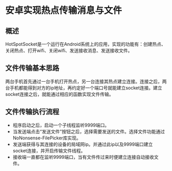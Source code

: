 # 安卓实现热点传输消息与文件

## 概述
HotSpotSocket是一个运行在Android系统上的应用，实现的功能有：创建热点、关闭热点、打开wifi、关闭wifi、发送接收消息、发送接收文件。

## 文件传输基本思路
两台手机首先通过一台手机打开热点，另一台连接其热点建立连接。连接之后，两台手机都能得到对方的ip地址，再约定好一个端口号就能建立socket连接。建立socket连接之后，就能通过相应的函数实现文件传输。

## 文件传输执行流程
* 程序启动之后，启动一个子线程监听9999端口。
* 当发送端点击“发送文件”按钮之后，选择需要发送的文件。选择文件功能通过NoNonsense-FilePicker库实现。
* 发送端获得与其连接的设备的局域网ip。并通过此ip以及9999端口建立socket连接，并开启传输文件线程。
* 接收端一直都在监听9999端口，当有文件传过来时便建立连接自动接收文件。
